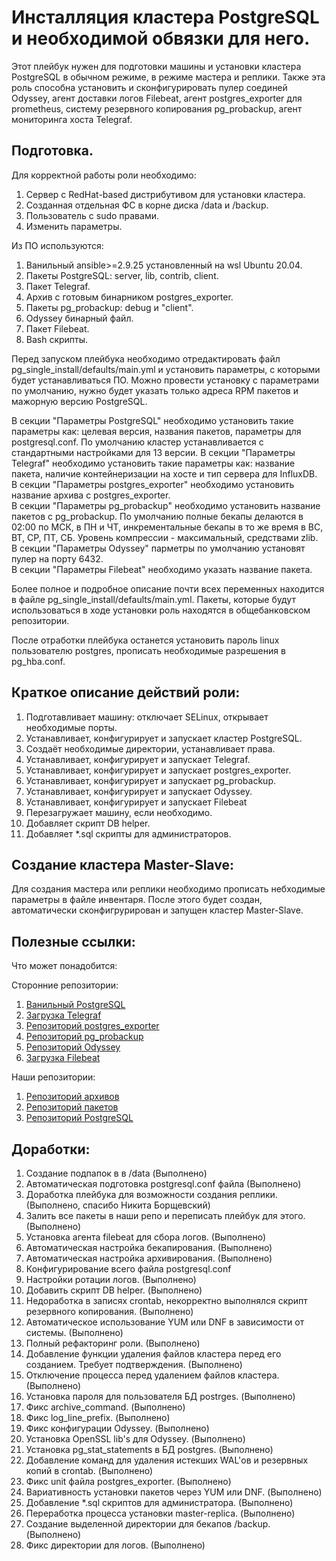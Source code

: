 Инсталляция кластера PostgreSQL и необходимой обвязки для него.
=========

Этот плейбук нужен для подготовки машины и установки кластера PostgreSQL в обычном режиме, в режиме мастера и реплики. Также эта роль способна установить и сконфигурировать пулер соединей Odyssey, агент доставки логов Filebeat, агент postgres_exporter для prometheus, систему резервного копирования pg_probackup, агент мониторинга хоста Telegraf.

Подготовка.
------------

Для корректной работы роли необходимо:
1. Сервер с RedHat-based дистрибутивом для установки кластера.
2. Созданная отдельная ФС в корне диска /data и /backup.
3. Пользователь с sudo правами.
4. Изменить параметры.

Из ПО используются:
1. Ванильный ansible>=2.9.25 установленный на wsl Ubuntu 20.04.
2. Пакеты PostgreSQL: server, lib, contrib, client.
3. Пакет Telegraf.
4. Архив с готовым бинарником postgres_exporter.
5. Пакеты pg_probackup: debug и "client".
6. Odyssey бинарный файл.
7. Пакет Filebeat.
8. Bash скрипты.

Перед запуском плейбука необходимо отредактировать файл pg_single_install/defaults/main.yml и установить параметры, с которыми будет устанавливаться ПО. Можно провести установку с параметрами по умолчанию, нужно будет указать только адреса RPM пакетов и мажорную версию PostgreSQL.  
   
В секции "Параметры PostgreSQL" необходимо установить такие параметры как: целевая версия, названия пакетов, параметры для postgresql.conf. По умолчанию кластер устанавливается с стандартными настройками для 13 версии.
В секции "Параметры Telegraf" необходимо установить такие параметры как: название пакета, наличие контейнеризации на хосте и тип сервера для InfluxDB.  
В секции "Параметры postgres_exporter" необходимо установить название архива с postgres_exporter.  
В секции "Параметры pg_probackup" необходимо установить название пакетов с pg_probackup. По умолчанию полные бекапы делаются в 02:00 по МСК, в ПН и ЧТ, инкрементальные бекапы в то же время в ВС, ВТ, СР, ПТ, СБ. Уровень компрессии - максимальный, средствами zlib.  
В секции "Параметры Odyssey" парметры по умолчанию установят пулер на порту 6432.  
В секции "Параметры Filebeat" необходимо указать название пакета.  
  
Более полное и подробное описание почти всех переменных находится в файле pg_single_install/defaults/main.yml.
Пакеты, которые будут использоваться в ходе установки роль находятся в общебанковском репозитории.
  
После отработки плейбука останется установить пароль linux пользователю postgres, прописать необходимые разрешения в pg_hba.conf.
  
Краткое описание действий роли:
------------

1. Подготавливает машину: отключает SELinux, открывает необходимые порты.
2. Устанавливает, конфигурирует и запускает кластер PostgreSQL.
3. Создаёт необходимые директории, устанавливает права.
4. Устанавливает, конфигурирует и запускает Telegraf.
5. Устанавливает, конфигурирует и запускает postgres_exporter.
6. Устанавливает, конфигурирует и запускает pg_probackup.
7. Устанавливает, конфигурирует и запускает Odyssey. 
8. Устанавливает, конфигурирует и запускает Filebeat
9. Перезагружает машину, если необходимо.
10. Добавляет скрипт DB helper.
11. Добавляет *.sql скрипты для администраторов.

Создание кластера Master-Slave:
------------

Для создания мастера или реплики необходимо прописать небходимые параметры в файле инвентаря. После этого будет создан, автоматически сконфигрурирован и запущен кластер Master-Slave. 

Полезные ссылки:
------------

Что может понадобится:

Сторонние репозитории:
1. [Ванильный PostgreSQL](https://download.postgresql.org/pub/repos/yum/)
2. [Загрузка Telegraf](https://portal.influxdata.com/downloads/)
3. [Репозиторий postgres_exporter](https://github.com/prometheus-community/postgres_exporter)
4. [Репозиторий pg_probackup](http://repo.postgrespro.ru/pg_probackup/rpm/)
5. [Репозиторий Odyssey](https://github.com/yandex/odyssey)
6. [Загрузка Filebeat](https://www.elastic.co/downloads/beats/filebeat)

Наши репозитории:
1. [Репозиторий архивов](https://binary.alfabank.ru/artifactory/generic-postgresql-materials/)
2. [Репозиторий пакетов](https://binary.alfabank.ru/artifactory/rpm-postgresql-materials/)
3. [Репозиторий PostgreSQL](http://binary.alfabank.ru/artifactory/postgresql/repos/yum/)

Доработки:
------------

1. Создание подпапок в в /data (Выполнено)
2. Автоматическая подготовка postgresql.conf файла (Выполнено)
3. Доработка плейбука для возможности создания реплики. (Выполнено, спасибо Никита Борщевский)
4. Залить все пакеты в наши репо и переписать плейбук для этого. (Выполнено)
5. Установка агента filebeat для сбора логов. (Выполнено)
6. Автоматическая настройка бекапирования. (Выполнено)
7. Автоматическая настройка архивирования. (Выполнено)
8. Конфигурирование всего файла postgresql.conf
9. Настройки ротации логов. (Выполнено)
10. Добавить скрипт DB helper. (Выполнено)
11. Недоработка в записях crontab, некорректно выполнялся скрипт резервного копирования. (Выполнено)
12. Автоматическое использование YUM или DNF в зависимости от системы. (Выполнено)
13. Полный рефакторинг роли. (Выполнено)
14. Добавление функции удаления файлов кластера перед его созданием. Требует подтверждения. (Выполнено)
15. Отключение процесса перед удалением файлов кластера. (Выполнено)
16. Установка пароля для пользователя БД postrges. (Выполнено)
17. Фикс archive_command. (Выполнено)
18. Фикс log_line_prefix. (Выполнено)
19. Фикс конфигурации Odyssey. (Выполнено)
20. Установка OpenSSL lib's для Odyssey. (Выполнено)
21. Установка pg_stat_statements в БД postgres. (Выполнено)
22. Добавление команд для удаления истекших WAL'ов и резервных копий в crontab. (Выполнено)
23. Фикс unit файла postgres_exporter. (Выполнено)
24. Вариативность установки пакетов через YUM или DNF. (Выполнено)
25. Добавление *.sql скриптов для администратора. (Выполнено)
26. Переработка процесса установки master-replica. (Выполнено)
27. Создание выделенной директории для бекапов /backup. (Выполнено)
28. Фикс директории для логов. (Выполнено)